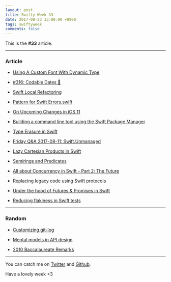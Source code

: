```yaml
---
layout: post
title: Swifty Week 33
date: 2017-08-23 13:00:00 +0900
tags: swiftyweek
comments: false
---
```


This is the **#33** article. 

---

### Article

* [Using A Custom Font With Dynamic Type](https://useyourloaf.com/blog/using-a-custom-font-with-dynamic-type)

* [#316: Codable Dates 📠](https://littlebitesofcocoa.com/316-codable-dates)

* [Swift Local Refactoring](https://swift.org/blog/swift-local-refactoring/)

* [Pattern for Swift Errors.swift](https://gist.github.com/nicklockwood/c5f075dd9e714ad8524859c6bd46069f)

* [On Upcoming Changes in iOS 11](https://cromulentlabs.wordpress.com/2017/08/22/on-upcoming-changes-in-ios-11/)

* [Building a command line tool using the Swift Package Manager](https://www.swiftbysundell.com/posts/building-a-command-line-tool-using-the-swift-package-manager)

* [Type Erasure in Swift](https://www.slacktime.org/type-erasure/)

* [Friday Q&A 2017-08-11: Swift.Unmanaged](https://www.mikeash.com/pyblog/friday-qa-2017-08-11-swiftunmanaged.html)

* [Lazy Cartesian Products in Swift](http://www.figure.ink/blog/2017/7/30/lazy-permutations-in-swift)

* [Semirings and Predicates](http://www.fewbutripe.com/swift/math/algebra/semiring/2017/08/01/semirings-and-predicates.html)

* [All about Concurrency in Swift - Part 2: The Future](https://www.uraimo.com/2017/07/22/all-about-concurrency-in-swift-2-the-future/)

* [Replacing legacy code using Swift protocols](https://www.swiftbysundell.com/posts/replacing-legacy-code-using-swift-protocols)

* [Under the hood of Futures & Promises in Swift](https://www.swiftbysundell.com/posts/under-the-hood-of-futures-and-promises-in-swift)

* [Reducing flakiness in Swift tests](https://www.swiftbysundell.com/posts/reducing-flakiness-in-swift-tests)

---

### Random

* [Customizing git-log](https://www.jessesquires.com/blog/customizing-git-log/)

* [Mental models in API design](https://oleb.net/blog/2017/07/mental-models-in-api-design/)

* [2010 Baccalaureate Remarks](https://www.princeton.edu/news/2010/05/30/2010-baccalaureate-remarks)

---

You can catch me on [Twitter](https://twitter.com/pixyzehn) and [Github](https://github.com/pixyzehn).

Have a lovely week <3


